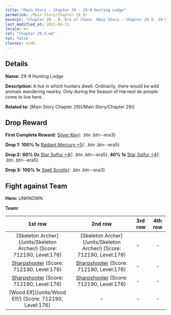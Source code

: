 ```yaml
---
title: "Main Story - Chapter 29 - 29-9 Hunting Lodge"
permalink: /Main Story/Chapter 29_9/
excerpt: "Chapter 29 - 9. Era of Chaos  Main Story - Chapter 29_9. 29-9 Hunting Lodge"
last_modified_at: 2021-04-11
locale: en
ref: "Chapter 29_9.md"
toc: false
classes: wide
---
```


## Details

 **Name:** 29-9 Hunting Lodge

 **Description:** A hut in which hunters dwell. Ordinarily, there would be wild animals wandering nearby. Only during the Season of Harvest do people come to live here.

 **Related to:** [Main Story Chapter 29](/Main Story/Chapter 29/)

## Drop Reward

 **First Complete Reward:** [Silver Key](/Items/con_693/){: .btn .btn--era3}

 **Drop 1:** **100% 1x** [Radiant Mercury +5](/Items/mat_98/){: .btn .btn--era5}

 **Drop 2:** **60% 0x** [Star Sulfur +4](/Items/mat_92/){: .btn .btn--era5}, **40% 1x** [Star Sulfur +4](/Items/mat_92/){: .btn .btn--era5}

 **Drop 3:** **100% 1x** [Spell Scrolls](/Items/con_694/){: .btn .btn--era3}


## Fight against Team
 **Hero:** UNKNOWN

 **Team:**


  | 1st row | 2nd row | 3rd row | 4th row |
  |:----:|:----:|:----|:----:|
  | [Skeleton Archer](/units/Skeleton Archer/) (Score: 712190, Level:176)  | [Skeleton Archer](/units/Skeleton Archer/) (Score: 712190, Level:176)  | - | - |
  | [Sharpshooter](/units/Sharpshooter/) (Score: 712190, Level:176)  | [Sharpshooter](/units/Sharpshooter/) (Score: 712190, Level:176)  | - | - |
  | [Sharpshooter](/units/Sharpshooter/) (Score: 712190, Level:176)  | [Sharpshooter](/units/Sharpshooter/) (Score: 712190, Level:176)  | - | - |
  | [Wood Elf](/units/Wood Elf/) (Score: 712190, Level:176)  | - | - | - |


